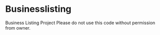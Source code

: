 # Businesslisting
Business Listing Project
Please do not use this code without permission from owner.
